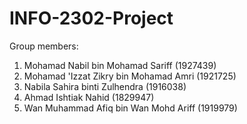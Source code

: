 # INFO-2302-Project

Group members: 
1. Mohamad Nabil bin Mohamad Sariff (1927439)
2. Mohamad 'Izzat Zikry bin Mohamad Amri (1921725)
3. Nabila Sahira binti Zulhendra (1916038)
4. Ahmad Ishtiak Nahid (1829947)
5. Wan Muhammad Afiq bin Wan Mohd Ariff (1919979)
